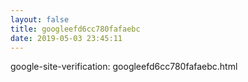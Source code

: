 ```yaml
---
layout: false
title: googleefd6cc780fafaebc
date: 2019-05-03 23:45:11
---
```

google-site-verification: googleefd6cc780fafaebc.html
